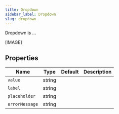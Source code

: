 ```yaml
---
title: Dropdown
sidebar_label: Dropdown
slug: dropdown
---
```


Dropdown is ...

[IMAGE]

## Properties

| Name      | Type    | Default | Description |
| --------- | ------- | ------- | ----------- |
| `value`   | string  |         |  |
| `label`   | string  |         |  |
| `placeholder`    | string  |         |   |
| `errorMessage`    | string  |         |   |